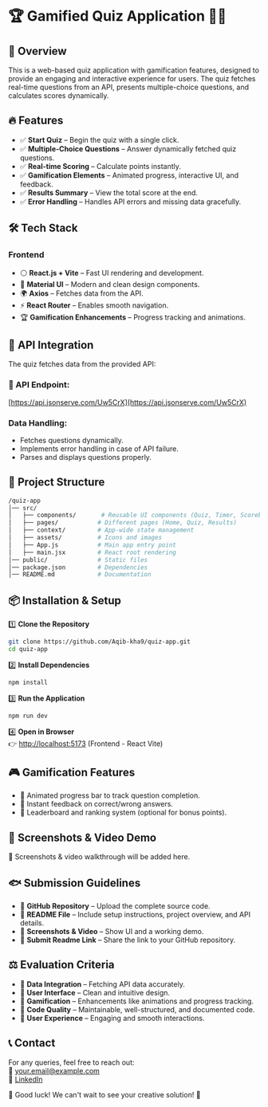 # 🏆 Gamified Quiz Application 🧠🚀

## 📌 Overview

This is a web-based quiz application with gamification features, designed to provide an engaging and interactive experience for users. The quiz fetches real-time questions from an API, presents multiple-choice questions, and calculates scores dynamically.

## 🔥 Features

- ✅ **Start Quiz** – Begin the quiz with a single click.
- ✅ **Multiple-Choice Questions** – Answer dynamically fetched quiz questions.
- ✅ **Real-time Scoring** – Calculate points instantly.
- ✅ **Gamification Elements** – Animated progress, interactive UI, and feedback.
- ✅ **Results Summary** – View the total score at the end.
- ✅ **Error Handling** – Handles API errors and missing data gracefully.

## 🛠️ Tech Stack

### Frontend

- ⚪ **React.js + Vite** – Fast UI rendering and development.
- 🎨 **Material UI** – Modern and clean design components.
- 🌍 **Axios** – Fetches data from the API.
- ⚡ **React Router** – Enables smooth navigation.
- 🏆 **Gamification Enhancements** – Progress tracking and animations.

## 🚀 API Integration

The quiz fetches data from the provided API:

### 📱 API Endpoint:

[https://api.jsonserve.com/Uw5CrX](https://api.jsonserve.com/Uw5CrX)

### Data Handling:

- Fetches questions dynamically.
- Implements error handling in case of API failure.
- Parses and displays questions properly.

## 📂 Project Structure

```bash
/quiz-app
│── src/
│   ├── components/       # Reusable UI components (Quiz, Timer, Scoreboard)
│   ├── pages/           # Different pages (Home, Quiz, Results)
│   ├── context/         # App-wide state management
│   ├── assets/          # Icons and images
│   ├── App.js           # Main app entry point
│   ├── main.jsx         # React root rendering
│── public/              # Static files
│── package.json         # Dependencies
│── README.md            # Documentation
```
## 📦 Installation & Setup

1️⃣ **Clone the Repository**  
```bash
git clone https://github.com/Aqib-kha9/quiz-app.git
cd quiz-app
```

2️⃣ **Install Dependencies**  
```bash
npm install
```

3️⃣ **Run the Application**  
```bash
npm run dev
```

4️⃣ **Open in Browser**  
👉 [http://localhost:5173](http://localhost:5173) (Frontend - React Vite)

## 🎮 Gamification Features

- 🔹 Animated progress bar to track question completion.
- 🔹 Instant feedback on correct/wrong answers.
- 🔹 Leaderboard and ranking system (optional for bonus points).

## 📸 Screenshots & Video Demo

🔗 Screenshots & video walkthrough will be added here.

## 🐟 Submission Guidelines

- 🔹 **GitHub Repository** – Upload the complete source code.
- 🔹 **README File** – Include setup instructions, project overview, and API details.
- 🔹 **Screenshots & Video** – Show UI and a working demo.
- 🔹 **Submit Readme Link** – Share the link to your GitHub repository.

## ⚖️ Evaluation Criteria

- 🔹 **Data Integration** – Fetching API data accurately.
- 🔹 **User Interface** – Clean and intuitive design.
- 🔹 **Gamification** – Enhancements like animations and progress tracking.
- 🔹 **Code Quality** – Maintainable, well-structured, and documented code.
- 🔹 **User Experience** – Engaging and smooth interactions.

## 📞 Contact

For any queries, feel free to reach out:  
📧 your.email@example.com  
🔗 [LinkedIn](https://www.linkedin.com/in/aqib-kha9)

🚀 Good luck! We can't wait to see your creative solution! 🎯
```
